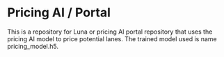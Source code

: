 # Pricing AI / Portal 
This is a repository for Luna or pricing AI portal repository that uses the pricing AI model to price potential lanes.
The trained model used is name pricing_model.h5.
